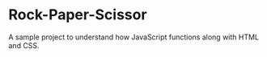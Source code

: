 # Rock-Paper-Scissor
A sample project to understand how JavaScript functions along with HTML and CSS.
